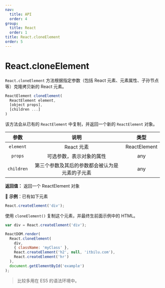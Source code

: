 ```yaml
---
nav:
  title: API
  order: 4
group:
  title: React
  order: 1
title: React.cloneElement
order: 5
---
```


# React.cloneElement

`React.cloneElement` 方法根据指定参数（包括 React 元素、元素属性、子孙节点等）克隆拷贝新的 React 元素。

```jsx | pure
ReactElement cloneElement(
  ReactElement element,
  [object props],
  [children ...]
)
```

该方法会从已有的 `ReactElement` 中复制，并返回一个新的 `ReactElement` 对象。

|    参数    |                      说明                      |     类型     |
| :--------: | :--------------------------------------------: | :----------: |
| `element`  |                   React 元素                   | ReactElement |
|  `props`   |            可选参数，表示对象的属性            |     any      |
| `children` | 第三个参数及其后的参数都会被认为是元素的子元素 |     any      |

**返回值：** 返回一个 ReactElement 对象

🌰 **示例**：已有如下元素

```js
React.createElement('div');
```

使用 `cloneElement()` 复制这个元素，并最终生前面示例中的 HTML。

```js
var div = React.createElement('div');

ReactDOM.render(
  React.cloneElement(
    div,
    { className: 'myClass' },
    React.createElement('h2', null, 'itbilu.com'),
    React.createElement('hr')
  ),
  document.getElementById('example')
);
```

> 比较多用在 ES5 的语法环境中。
